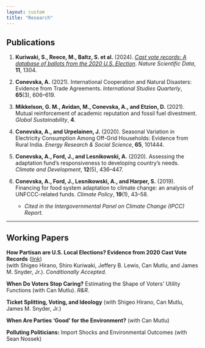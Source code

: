 ```yaml
---
layout: custom
title: "Research"
---
```


## Publications

1. **Kuriwaki, S., Reece, M., Baltz, S. et al.** (2024). [*Cast vote records: A database of ballots from the 2020 U.S. Election*](https://doi.org/10.1038/s41597-024-04017-1). _Nature Scientific Data_, **11**, 1304.

2. **Conevska, A.** (2021). International Cooperation and Natural Disasters: Evidence from Trade Agreements. _International Studies Quarterly_, **65**(3), 606–619.

3. **Mikkelson, G. M., Avidan, M., Conevska, A., and Etzion, D.** (2021). Mutual reinforcement of academic reputation and fossil fuel divestment. _Global Sustainability_, **4**.

4. **Conevska, A., and Urpelainen, J.** (2020). Seasonal Variation in Electricity Consumption Among Off-Grid Households: Evidence from Rural India. _Energy Research & Social Science_, **65**, 101444.

5. **Conevska, A., Ford, J., and Lesnikowski, A.** (2020). Assessing the adaptation fund’s responsiveness to developing country’s needs. _Climate and Development_, **12**(5), 436–447.

6. **Conevska, A., Ford, J., Lesnikowski, A., and Harper, S.** (2019). Financing for food system adaptation to climate change: an analysis of UNFCCC-related funds. _Climate Policy_, **19**(1), 43–58.

   - _Cited in the Intergovernmental Panel on Climate Change (IPCC) Report._

---

## Working Papers

**How Partisan are U.S. Local Elections? Evidence from 2020 Cast Vote Records** ([link](https://osf.io/preprints/osf/db3mj))  
(with Shigeo Hirano, Shiro Kuriwaki, Jeffery B. Lewis, Can Mutlu, and James M. Snyder, Jr.). _Conditionally Accepted._

**When Do Voters Stop Caring?** Estimating the Shape of Voters' Utility Functions (with Can Mutlu). _R&R._

**Ticket Splitting, Voting, and Ideology** (with Shigeo Hirano, Can Mutlu, James M. Snyder, Jr.)

**When Are Parties ‘Good’ for the Environment?** (with Can Mutlu)

**Polluting Politicians:** Import Shocks and Environmental Outcomes (with Sean Nossek)

